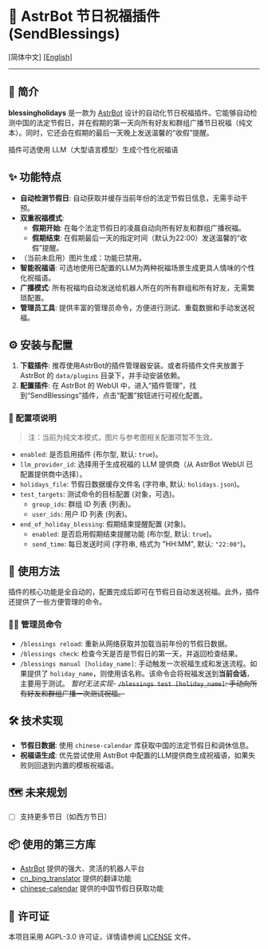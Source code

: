 # 🤖 AstrBot 节日祝福插件 (SendBlessings)

[简体中文] [[English]](./README_en.md)

---

## 📖 简介

**blessingholidays** 是一款为 [AstrBot](https://github.com/AstrBotDevs/AstrBot) 设计的自动化节日祝福插件。它能够自动检测中国的法定节假日，并在假期的第一天向所有好友和群组广播节日祝福（纯文本）。同时，它还会在假期的最后一天晚上发送温馨的“收假”提醒。

插件可选使用 LLM（大型语言模型）生成个性化祝福语

## ✨ 功能特点

-   **自动检测节假日**: 自动获取并缓存当前年份的法定节假日信息，无需手动干预。
-   **双重祝福模式**:
    -   **假期开始**: 在每个法定节假日的凌晨自动向所有好友和群组广播祝福。
    -   **假期结束**: 在假期最后一天的指定时间（默认为22:00）发送温馨的“收假”提醒。
-   （当前未启用）图片生成：功能已禁用。
-   **智能祝福语**: 可选地使用已配置的LLM为两种祝福场景生成更具人情味的个性化祝福语。
-   **广播模式**: 所有祝福均自动发送给机器人所在的所有群组和所有好友，无需繁琐配置。
-   **管理员工具**: 提供丰富的管理员命令，方便进行测试、重载数据和手动发送祝福。

## ⚙️ 安装与配置

1. **下载插件**: 推荐使用AstrBot的插件管理器安装。或者将插件文件夹放置于 AstrBot 的 `data/plugins` 目录下，并手动安装依赖。
2. **配置插件**: 在 AstrBot 的 WebUI 中，进入“插件管理”，找到“SendBlessings”插件，点击“配置”按钮进行可视化配置。

### 🔧 配置项说明

> 注：当前为纯文本模式，图片与参考图相关配置项暂不生效。

-   `enabled`: 是否启用插件 (布尔型, 默认: `true`)。
-   `llm_provider_id`: 选择用于生成祝福的 LLM 提供商（从 AstrBot WebUI 已配置提供商中选择）。
-   `holidays_file`: 节假日数据缓存文件名 (字符串, 默认: `holidays.json`)。
-   `test_targets`: 测试命令的目标配置 (对象，可选)。
    -   `group_ids`: 群组 ID 列表 (列表)。
    -   `user_ids`: 用户 ID 列表 (列表)。
-   `end_of_holiday_blessing`: 假期结束提醒配置 (对象)。
    -   `enabled`: 是否启用假期结束提醒功能 (布尔型, 默认: `true`)。
    -   `send_time`: 每日发送时间 (字符串, 格式为 "HH:MM", 默认: `"22:00"`)。

## 🚀 使用方法

插件的核心功能是全自动的，配置完成后即可在节假日自动发送祝福。此外，插件还提供了一些方便管理的命令。

### 👨‍💻 管理员命令

-   `/blessings reload`: 重新从网络获取并加载当前年份的节假日数据。
-   `/blessings check`: 检查今天是否是节假日的第一天，并返回检查结果。
-   `/blessings manual [holiday_name]`: 手动触发一次祝福生成和发送流程。如果提供了 `holiday_name`，则使用该名称。该命令会将祝福发送到**当前会话**，主要用于测试。
*暂时无法实现*-   ~~`/blessings test [holiday_name]`: 手动向所有好友和群组广播一次测试祝福。~~


## 🛠️ 技术实现

-   **节假日数据**: 使用 `chinese-calendar` 库获取中国的法定节假日和调休信息。
-   **祝福语生成**: 优先尝试使用 AstrBot 中配置的LLM提供商生成祝福语，如果失败则回退到内置的模板祝福语。

## 🗺️ 未来规划
- [ ] 支持更多节日（如西方节日）

## 📦 使用的第三方库
- [AstrBot](https://github.com/AstrBotDevs/AstrBot) 提供的强大、灵活的机器人平台
- [cn_bing_translator](https://github.com/minibear2021/cn_bing_translator) 提供的翻译功能
- [chinese-calendar](https://github.com/LKI/chinese-calendar) 提供的中国节假日获取功能

## 📄 许可证
本项目采用 AGPL-3.0 许可证，详情请参阅 [LICENSE](https://github.com/xiaoxi68/astrbot_plugin_blessingholidays?tab=AGPL-3.0-1-ov-file#readme) 文件。
